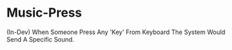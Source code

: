 # Music-Press
(In-Dev) When Someone Press Any 'Key' From Keyboard The System Would Send A Specific Sound.
